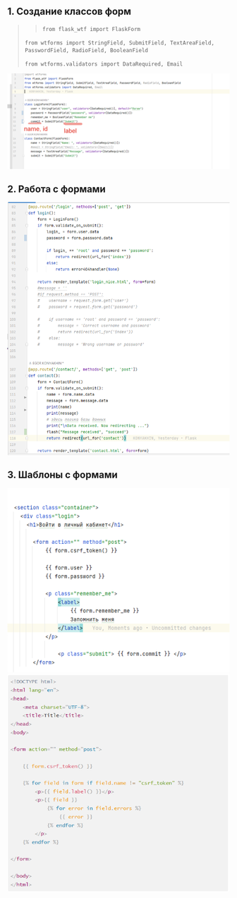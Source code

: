 ## 1. Создание классов форм
> > `from flask_wtf import FlaskForm`  
>
> `from wtforms import StringField, SubmitField, TextAreaField, PasswordField, RadioField, BooleanField`  
>
> `from wtforms.validators import DataRequired, Email`  

![img.png](images/forms1.png)

## 2. Работа с формами
![img_1.png](images/forms2.png)

## 3. Шаблоны с формами
![img.png](images/forms3.png)
![img.png](images/forms4.png)